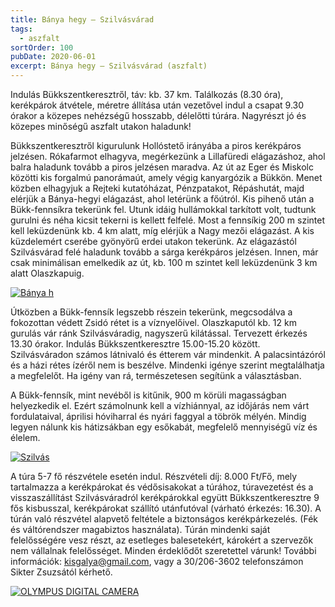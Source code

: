 ```yaml
---
title: Bánya hegy – Szilvásvárad
tags:
  - aszfalt
sortOrder: 100
pubDate: 2020-06-01
excerpt: Bánya hegy – Szilvásvárad (aszfalt)
---
```


Indulás Bükkszentkeresztről, táv: kb. 37 km. Találkozás (8.30 óra), kerékpárok átvétele, méretre állítása után vezetővel indul a csapat 9.30 órakor a közepes nehézségű hosszabb, délelőtti túrára. Nagyrészt jó és közepes minőségű aszfalt utakon haladunk!

Bükkszentkeresztről kigurulunk Hollóstető irányába a piros kerékpáros jelzésen. Rókafarmot elhagyva, megérkezünk a Lillafüredi elágazáshoz, ahol balra haladunk tovább a piros jelzésen maradva. Az út az Eger és Miskolc közötti kis forgalmú panorámaút, amely végig kanyargózik a Bükkön. Menet közben elhagyjuk a Rejteki kutatóházat, Pénzpatakot, Répáshutát, majd elérjük a Bánya-hegyi elágazást, ahol letérünk a főútról. Kis pihenő után a Bükk-fennsíkra tekerünk fel. Utunk idáig hullámokkal tarkított volt, tudtunk gurulni és néha kicsit tekerni is kellett felfelé. Most a fennsíkig 200 m szintet kell leküzdenünk kb. 4 km alatt, míg elérjük a Nagy mezői elágazást. A kis küzdelemért cserébe gyönyörű erdei utakon tekerünk. Az elágazástól Szilvásvárad felé haladunk tovább a sárga kerékpáros jelzésen. Innen, már csak minimálisan emelkedik az út, kb. 100 m szintet kell leküzdenünk 3 km alatt Olaszkapuig.

[![Bánya h](http://kisgalya.hu/wp-content/uploads/2015/04/Bánya-h.jpg)](http://kisgalya.hu/wp-content/uploads/2015/04/Bánya-h.jpg)

Útközben a Bükk-fennsík legszebb részein tekerünk, megcsodálva a fokozottan védett Zsidó rétet is a víznyelőivel. Olaszkaputól kb. 12 km gurulás vár ránk Szilvásváradig, nagyszerű kilátással. Tervezett érkezés 13.30 órakor. Indulás Bükkszentkeresztre 15.00-15.20 között. Szilvásváradon számos látnivaló és étterem vár mindenkit. A palacsintázóról és a házi rétes ízéről nem is beszélve. Mindenki igénye szerint megtalálhatja a megfelelőt. Ha igény van rá, természetesen segítünk a választásban.

A Bükk-fennsík, mint nevéből is kitűnik, 900 m körüli magasságban helyezkedik el. Ezért számolnunk kell a vízhiánnyal, az időjárás nem várt fordulataival, áprilisi hóviharral és nyári faggyal a töbrök mélyén. Mindig legyen nálunk kis hátizsákban egy esőkabát, megfelelő mennyiségű víz és élelem.

[![Szilvás](http://kisgalya.hu/wp-content/uploads/2015/04/Szilvás.jpg)](http://kisgalya.hu/wp-content/uploads/2015/04/Szilvás.jpg)

A túra 5-7 fő részvétele esetén indul. Részvételi díj: 8.000 Ft/Fő, mely tartalmazza a kerékpárokat és védősisakokat a túrához, túravezetést és a visszaszállítást Szilvásváradról kerékpárokkal együtt Bükkszentkeresztre 9 fős kisbusszal, kerékpárokat szállító utánfutóval (várható érkezés: 16.30). A túrán való részvétel alapvető feltétele a biztonságos kerékpárkezelés. (Fék és váltórendszer magabiztos használata). Túrán mindenki saját felelősségére vesz részt, az esetleges balesetekért, károkért a szervezők nem vállalnak felelősséget. Minden érdeklődőt szeretettel várunk! További információk: [kisgalya@gmail.com](mailto:kisgalya@gmail.com), vagy a 30/206-3602 telefonszámon Sikter Zsuzsától kérhető.

[![OLYMPUS DIGITAL CAMERA](http://kisgalya.hu/wp-content/uploads/2015/04/Fátyol-v.jpg)](http://kisgalya.hu/wp-content/uploads/2015/04/Fátyol-v.jpg)
